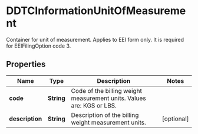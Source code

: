 

# DDTCInformationUnitOfMeasurement

Container for unit of measurement.  Applies to EEI form only. It is required for EEIFilingOption code 3.

## Properties

| Name | Type | Description | Notes |
|------------ | ------------- | ------------- | -------------|
|**code** | **String** | Code of the billing weight measurement units. Values are: KGS or LBS. |  |
|**description** | **String** | Description of the billing weight measurement units. |  [optional] |



